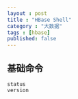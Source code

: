 ```yaml
---
layout : post
title : "HBase Shell"
category : "大数据"
tags : [hbase]
published: false
---
```



## 基础命令

```
status
version
```